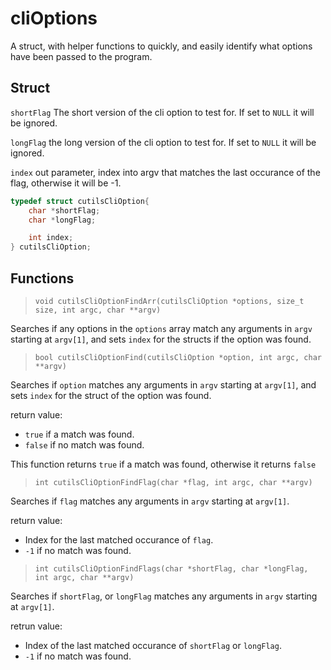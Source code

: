 # cliOptions

A struct, with helper functions to quickly, and easily identify what options have
been passed to the program.

## Struct

`shortFlag` The short version of the cli option to test for. If set to `NULL` it
will be ignored.

`longFlag` the long version of the cli option to test for. If set to `NULL` it
will be ignored.

`index` out parameter, index into argv that matches the last occurance of the
flag, otherwise it will be -1.

```c
typedef struct cutilsCliOption{
	char *shortFlag;
	char *longFlag;

	int index;
} cutilsCliOption;
```

## Functions

>`void cutilsCliOptionFindArr(cutilsCliOption *options, size_t size, int argc, char **argv)`

Searches if any options in the `options` array match any arguments in `argv`
starting at `argv[1]`, and sets `index` for the structs if the option was found.

>`bool cutilsCliOptionFind(cutilsCliOption *option, int argc, char **argv)`

Searches if `option` matches any arguments in `argv` starting at `argv[1]`, and
sets `index` for the struct of the option was found.

return value:

* `true` if a match was found.
* `false` if no match was found.

This function returns `true` if a match was found, otherwise it returns `false`

>`int cutilsCliOptionFindFlag(char *flag, int argc, char **argv)`

Searches if `flag` matches any arguments in `argv` starting at `argv[1]`.

return value:

* Index for the last matched occurance of `flag`.
* `-1` if no match was found.

>`int cutilsCliOptionFindFlags(char *shortFlag, char *longFlag, int argc, char **argv)`

Searches if `shortFlag`, or `longFlag` matches any arguments in `argv` starting at `argv[1]`.

retrun value:

* Index of the last matched occurance of `shortFlag` or `longFlag`.
* `-1` if no match was found.
